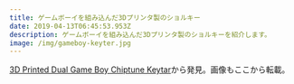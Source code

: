 ```yaml
---
title: ゲームボーイを組み込んだ3Dプリンタ製のショルキー
date: 2019-04-13T06:45:53.953Z
description: ゲームボーイを組み込んだ3Dプリンタ製のショルキーを紹介します。
image: /img/gameboy-keyter.jpg
---
```

[3D Printed Dual Game Boy Chiptune Keytar](https://hackaday.io/project/164770-3d-printed-dual-game-boy-chiptune-keytar)から発見。画像もここから転載。
